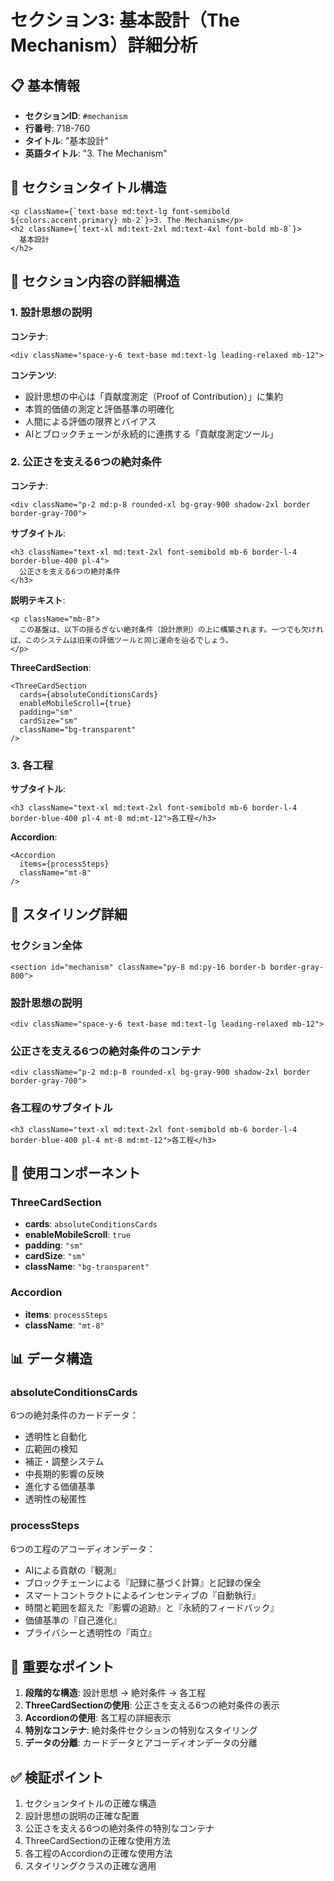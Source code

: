 # セクション3: 基本設計（The Mechanism）詳細分析

## 📋 基本情報
- **セクションID**: `#mechanism`
- **行番号**: 718-760
- **タイトル**: "基本設計"
- **英語タイトル**: "3. The Mechanism"

## 🎨 セクションタイトル構造
```tsx
<p className={`text-base md:text-lg font-semibold ${colors.accent.primary} mb-2`}>3. The Mechanism</p>
<h2 className={`text-xl md:text-2xl md:text-4xl font-bold mb-8`}>
  基本設計
</h2>
```

## 📝 セクション内容の詳細構造

### 1. 設計思想の説明
**コンテナ**:
```tsx
<div className="space-y-6 text-base md:text-lg leading-relaxed mb-12">
```

**コンテンツ**:
- 設計思想の中心は「貢献度測定（Proof of Contribution）」に集約
- 本質的価値の測定と評価基準の明確化
- 人間による評価の限界とバイアス
- AIとブロックチェーンが永続的に連携する「貢献度測定ツール」

### 2. 公正さを支える6つの絶対条件
**コンテナ**:
```tsx
<div className="p-2 md:p-8 rounded-xl bg-gray-900 shadow-2xl border border-gray-700">
```

**サブタイトル**:
```tsx
<h3 className="text-xl md:text-2xl font-semibold mb-6 border-l-4 border-blue-400 pl-4">
  公正さを支える6つの絶対条件
</h3>
```

**説明テキスト**:
```tsx
<p className="mb-8">
  この基盤は、以下の揺るぎない絶対条件（設計原則）の上に構築されます。一つでも欠ければ、このシステムは旧来の評価ツールと同じ運命を辿るでしょう。
</p>
```

**ThreeCardSection**:
```tsx
<ThreeCardSection
  cards={absoluteConditionsCards}
  enableMobileScroll={true}
  padding="sm"
  cardSize="sm"
  className="bg-transparent"
/>
```

### 3. 各工程
**サブタイトル**:
```tsx
<h3 className="text-xl md:text-2xl font-semibold mb-6 border-l-4 border-blue-400 pl-4 mt-8 md:mt-12">各工程</h3>
```

**Accordion**:
```tsx
<Accordion 
  items={processSteps}
  className="mt-8"
/>
```

## 🎨 スタイリング詳細

### セクション全体
```tsx
<section id="mechanism" className="py-8 md:py-16 border-b border-gray-800">
```

### 設計思想の説明
```tsx
<div className="space-y-6 text-base md:text-lg leading-relaxed mb-12">
```

### 公正さを支える6つの絶対条件のコンテナ
```tsx
<div className="p-2 md:p-8 rounded-xl bg-gray-900 shadow-2xl border border-gray-700">
```

### 各工程のサブタイトル
```tsx
<h3 className="text-xl md:text-2xl font-semibold mb-6 border-l-4 border-blue-400 pl-4 mt-8 md:mt-12">各工程</h3>
```

## 🔧 使用コンポーネント

### ThreeCardSection
- **cards**: `absoluteConditionsCards`
- **enableMobileScroll**: `true`
- **padding**: `"sm"`
- **cardSize**: `"sm"`
- **className**: `"bg-transparent"`

### Accordion
- **items**: `processSteps`
- **className**: `"mt-8"`

## 📊 データ構造

### absoluteConditionsCards
6つの絶対条件のカードデータ：
- 透明性と自動化
- 広範囲の検知
- 補正・調整システム
- 中長期的影響の反映
- 進化する価値基準
- 透明性の秘匿性

### processSteps
6つの工程のアコーディオンデータ：
- AIによる貢献の『観測』
- ブロックチェーンによる『記録に基づく計算』と記録の保全
- スマートコントラクトによるインセンティブの『自動執行』
- 時間と範囲を超えた『影響の追跡』と『永続的フィードバック』
- 価値基準の『自己進化』
- プライバシーと透明性の『両立』

## 🎯 重要なポイント

1. **段階的な構造**: 設計思想 → 絶対条件 → 各工程
2. **ThreeCardSectionの使用**: 公正さを支える6つの絶対条件の表示
3. **Accordionの使用**: 各工程の詳細表示
4. **特別なコンテナ**: 絶対条件セクションの特別なスタイリング
5. **データの分離**: カードデータとアコーディオンデータの分離

## ✅ 検証ポイント

1. セクションタイトルの正確な構造
2. 設計思想の説明の正確な配置
3. 公正さを支える6つの絶対条件の特別なコンテナ
4. ThreeCardSectionの正確な使用方法
5. 各工程のAccordionの正確な使用方法
6. スタイリングクラスの正確な適用
